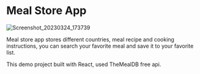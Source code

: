 # Meal Store App

![Screenshot_20230324_173739](https://user-images.githubusercontent.com/121306658/227518002-6c31e141-8d43-41f5-a45a-f8436f8324f4.png)

Meal store app stores different countries, meal recipe and cooking instructions, you can search your favorite meal and save it to your favorite list.

This demo project built with React, used TheMealDB free api.
